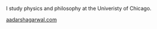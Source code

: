 
I study physics and philosophy at the Univeristy of Chicago. 

[aadarshagarwal.com](https://aadarshagarwal.com)
